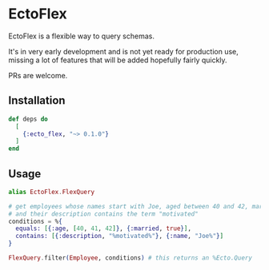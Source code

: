 # EctoFlex

EctoFlex is a flexible way to query schemas.

It's in very early development and is not yet ready for production use,
missing a lot of features that will be added hopefully fairly quickly.

PRs are welcome.

## Installation

```elixir
def deps do
  [
    {:ecto_flex, "~> 0.1.0"}
  ]
end
```

## Usage

```elixir
alias EctoFlex.FlexQuery

# get employees whose names start with Joe, aged between 40 and 42, married,
# and their description contains the term "motivated" 
conditions = %{
  equals: [{:age, [40, 41, 42]}, {:married, true}],
  contains: [{:description, "%motivated%"}, {:name, "Joe%"}]
}

FlexQuery.filter(Employee, conditions) # this returns an %Ecto.Query
```
